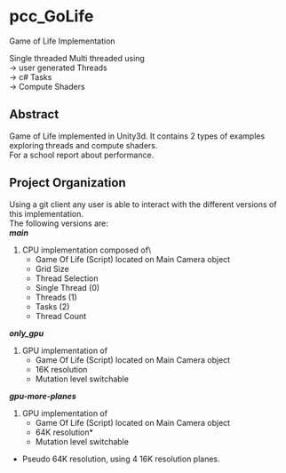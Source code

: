 # pcc_GoLife
Game of Life Implementation

Single threaded
Multi threaded using\
  -> user generated Threads\
  -> c# Tasks\
  -> Compute Shaders


## Abstract
Game of Life implemented in Unity3d. It contains 2 types of examples exploring threads and compute shaders.\
For a school report about performance.

## Project Organization
Using a git client any user is able to interact with the different versions of this implementation.\
The following versions are:\
***main***
1. CPU implementation composed of\
   - Game Of Life (Script) located on Main Camera object
    - Grid Size
    - Thread Selection
     - Single Thread (0)
     - Threads (1)
     - Tasks (2)
    - Thread Count

***only_gpu***
1. GPU implementation of
    - Game Of Life (Script) located on Main Camera object
     - 16K resolution
     - Mutation level switchable

***gpu-more-planes***
1. GPU implementation of
    - Game Of Life (Script) located on Main Camera object
     - 64K resolution*
     - Mutation level switchable

* Pseudo 64K resolution, using 4 16K resolution planes.





